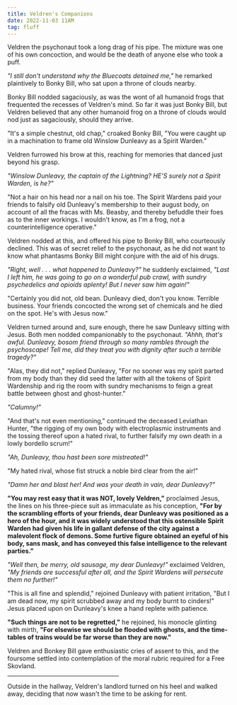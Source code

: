 ```yaml
---
title: Veldren's Companions
date: 2022-11-03 11AM
tag: fluff
---
```


Veldren the psychonaut took a long drag of his pipe. The mixture was one of his own concoction, and would be the death of anyone else who took a puff.

*"I still don't understand why the Bluecoats detained me,"* he remarked plaintively to Bonky Bill, who sat upon a throne of clouds nearby.

Bonky Bill nodded sagaciously, as was the wont of all humanoid frogs that frequented the recesses of Veldren's mind. So far it was just Bonky Bill, but Veldren believed that any other humanoid frog on a throne of clouds would nod just as sagaciously, should they arrive.

"It's a simple chestnut, old chap," croaked Bonky Bill, "You were caught up in a machination to frame old Winslow Dunleavy as a Spirit Warden."

Veldren furrowed his brow at this, reaching for memories that danced just beyond his grasp.

*"Winslow Dunleavy, the captain of the Lightning? HE'S surely not a Spirit Warden, is he?"*

"Not a hair on his head nor a nail on his toe. The Spirit Wardens paid your friends to falsify old Dunleavy's membership to their august body, on account of all the fracas with Ms. Beasby, and thereby befuddle their foes as to the inner workings. I wouldn't know, as I'm a frog, not a counterintelligence operative."

Veldren nodded at this, and offered his pipe to Bonky Bill, who courteously declined. This was of secret relief to the psychonaut, as he did not want to know what phantasms Bonky Bill might conjure with the aid of his drugs.

*"Right, well . . . what happened to Dunleavy?"* he suddenly exclaimed, *"Last I left him, he was going to go on a wonderful pub crawl, with sundry psychedelics and opioids aplenty! But I never saw him again!"*

"Certainly you did not, old bean. Dunleavy died, don't you know. Terrible business. Your friends concocted the wrong set of chemicals and he died on the spot. He's with Jesus now."

Veldren turned around and, sure enough, there he saw Dunleavy sitting with Jesus. Both men nodded companionably to the psychonaut. 
*"Ahhh, that's awful. Dunleavy, bosom friend through so many rambles through the psychoscape! Tell me, did they treat you with dignity after such a terrible tragedy?"*

"Alas, they did not," replied Dunleavy, "For no sooner was my spirit parted from my body than they did seed the latter with all the tokens of Spirit Wardenship and rig the room with sundry mechanisms to feign a great battle between ghost and ghost-hunter."

*"Calumny!"*

"And that's not even mentioning," continued the deceased Leviathan Hunter, "the rigging of my own body with electroplasmic instruments and the tossing thereof upon a hated rival, to further falsify my own death in a lowly bordello scrum!"

*"Ah, Dunleavy, thou hast been sore mistreated!"*

"My hated rival, whose fist struck a noble bird clear from the air!"

*"Damn her and blast her! And was your death in vain, dear Dunleavy?"*

**"You may rest easy that it was NOT, lovely Veldren,"** proclaimed Jesus, the lines on his three-piece suit as immaculate as his conception, **"For by the scrambling efforts of your friends, dear Dunleavy was positioned as a hero of the hour, and it was widely understood that this ostensible Spirit Warden had given his life in gallant defense of the city against a malevolent flock of demons. Some furtive figure obtained an eyeful of his body, sans mask, and has conveyed this false intelligence to the relevant parties."**

*"Well then, be merry, old sausage, my dear Dunleavy!"* exclaimed Veldren, *"My friends are successful after all, and the Spirit Wardens will persecute them no further!"*

"This is all fine and splendid," rejoined Dunleavy with patient irritation, "But I am dead now, my spirit scrubbed away and my body burnt to cinders!" 
Jesus placed upon on Dunleavy's knee a hand replete with patience.

**"Such things are not to be regretted,"** he rejoined, his monocle glinting with mirth, **"For elsewise we should be flooded with ghosts, and the time-tables of trains would be far worse than they are now."**

Veldren and Bonkey Bill gave enthusiastic cries of assent to this, and the foursome settled into contemplation of the moral rubric required for a Free Skovland.
<hr width="50%">
Outside in the hallway, Veldren's landlord turned on his heel and walked away, deciding that now wasn't the time to be asking for rent.